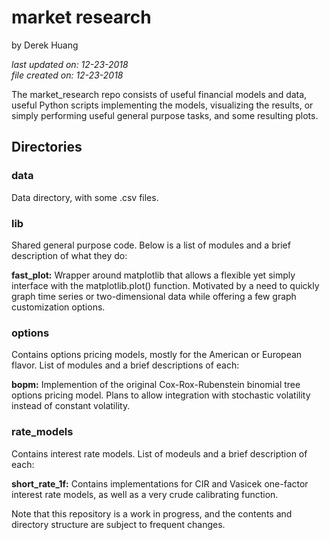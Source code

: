 # market research

by Derek Huang

_last updated on: 12-23-2018_  
_file created on: 12-23-2018_

The market_research repo consists of useful financial models and data, useful Python scripts implementing the models, visualizing the results, or simply performing useful general purpose tasks, and some resulting plots.

## Directories

### data

Data directory, with some .csv files.

### lib

Shared general purpose code. Below is a list of modules and a brief description of what they do:

__fast_plot:__ Wrapper around matplotlib that allows a flexible yet simply interface with the matplotlib.plot() function. Motivated by a need to quickly graph time series or two-dimensional data while offering a few graph customization options.

### options

Contains options pricing models, mostly for the American or European flavor. List of modules and a brief descriptions of each:

__bopm:__ Implemention of the original Cox-Rox-Rubenstein binomial tree options pricing model. Plans to allow integration with stochastic volatility instead of constant volatility. 

### rate_models

Contains interest rate models. List of modeuls and a brief description of each:

__short_rate_1f:__ Contains implementations for CIR and Vasicek one-factor interest rate models, as well as a very crude calibrating function. 

Note that this repository is a work in progress, and the contents and directory structure are subject to frequent changes. 